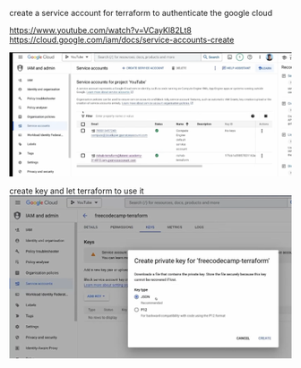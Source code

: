 

create a service account for terraform to authenticate the google cloud 

https://www.youtube.com/watch?v=VCayKl82Lt8
https://cloud.google.com/iam/docs/service-accounts-create


![](image/Pasted%20image%2020241111110559.png)



create key and let terraform to use it 
![](image/Pasted%20image%2020241112083614.png)















